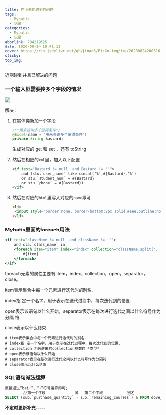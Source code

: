 ```yaml
---
title: 在小白鸽遇到的问题
tags:
  - Mybatis
  - 记录
categories:
  - Mybatis
  - 记录
abbrlink: 704219325
date: 2020-08-24 19:42:11
cover: https://cdn.jsdelivr.net/gh/jinan6/PicGo-img/img/20200824200516.png
sticky:
top_img:
---
```


<div class="snote bug"><p>近期碰到并且已解决的问题</p></div>

### 一个输入框需要传多个字段的情况

![](https://cdn.jsdelivr.net/gh/jinan6/PicGo-img/img/20200824194406.png)

解决：

1. 在实体类新加一个字段

   ```java
   /**用来查询多个值得条件*/
   @Excel(name = "用来查询多个值得条件")
   private String Bastard;
   ```

   生成对应的	get  和 set  ，还有	toString

2. 然后在相应的`xml`里，加入以下配置

   ```xml
   <if test="Bastard != null  and Bastard != ''">
       and (stu.`user_name` like concat('%',#{Bastard},'%')
       or stu.`student_num` = #{Bastard}
       or stu.`phone` = #{Bastard})
   </if>
   ```

3. 然后在对应的`html`里写入对应的`name`即可

   ```html
   <li>
    <input style="border:none; border-bottom:2px solid #eee;outline:none" type="text" name="Bastard" placeholder="学员姓名及首字母/学号/电话"  />
   </li>
   ```

### Mybatis里面的foreach用法

```xml
<if test="className != null  and className != ''">
    and cla.`class_name` in
    <foreach item="item" index="index" collection="className.split(',')"  open="(" separator="," close=")">
        #{item}
    </foreach>
</if>
```

foreach元素的属性主要有 item，index，collection，open，separator，close。

item表示集合中每一个元素进行迭代时的别名.

index指 定一个名字，用于表示在迭代过程中，每次迭代到的位置.

open表示该语句以什么开始，separator表示在每次进行迭代之间以什么符号作为分隔 符.

close表示以什么结束.

```code
# item表示集合中每一个元素进行迭代时的别名.
# index指 定一个名字，用于表示在迭代过程中，每次迭代到的位置.
# collection 为传进来的collection参数的 *类型*
# open表示该语句以什么开始
# separator表示在每次进行迭代之间以什么符号作为分隔符
# close表示以什么结束
```

### SQL语句减法运算

```sql
直接通过“bai+”、“-”符号运算即可;
		//第一个字段				减	第二个字段			别名
SELECT (sub.`purchase_quantity` - sub.`remaining_courses`) a FROM dove_student_subgect sub  
```



**不定时更新补充-----**